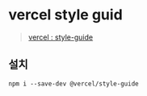 # vercel style guid

> [vercel : style-guide](https://github.com/vercel/style-guide)

## 설치

`npm i --save-dev @vercel/style-guide`

